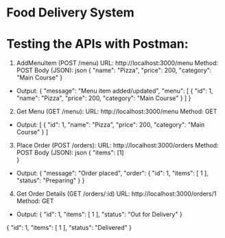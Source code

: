 # Food Delivery System

# Testing the APIs with Postman: 
1. AddMenuItem (POST /menu)
URL: http://localhost:3000/menu
Method: POST
Body (JSON):
json
{
  "name": "Pizza",
  "price": 200,
  "category": "Main Course"
}

- Output:
{
    "message": "Menu item added/updated",
    "menu": [
        {
            "id": 1,
            "name": "Pizza",
            "price": 200,
            "category": "Main Course"
        }
    ]
}


2. Get Menu (GET /menu):
URL: http://localhost:3000/menu
Method: GET
- Output:
[
    {
        "id": 1,
        "name": "Pizza",
        "price": 200,
        "category": "Main Course"
    }
]


3. Place Order (POST /orders):
URL: http://localhost:3000/orders
Method: POST
Body (JSON):
json
{
  "items": [1]  
}
- Output:
{
    "message": "Order placed",
    "order": {
        "id": 1,
        "items": [
            1
        ],
        "status": "Preparing"
    }
}

4. Get Order Details (GET /orders/:id)
URL: http://localhost:3000/orders/1
Method: GET
- Output:
{
    "id": 1,
    "items": [
        1
    ],
    "status": "Out for Delivery"
}

{
    "id": 1,
    "items": [
        1
    ],
    "status": "Delivered"
}
